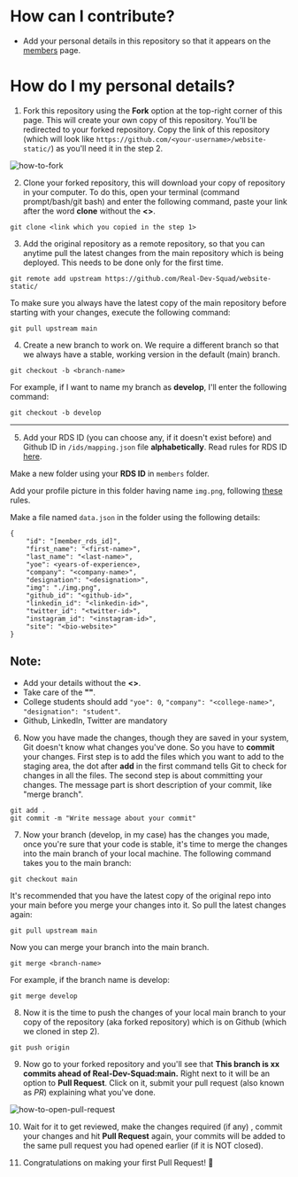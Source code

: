 # How can I contribute?

- Add your personal details in this repository so that it appears on the [members](https://members.realdevsquad.com/) page.

# How do I my personal details?

1. Fork this repository using the **Fork** option at the top-right corner of this page. This will create your own copy of this repository. You'll be redirected to your forked repository. Copy the link of this repository (which will look like `https://github.com/<your-username>/website-static/`) as you'll need it in the step 2.

![how-to-fork](https://i.imgur.com/gorhZTM.png)

2. Clone your forked repository, this will download your copy of repository in your computer. To do this, open your terminal (command prompt/bash/git bash) and enter the following command, paste your link after the word **clone** without the **<>**.
``` 
git clone <link which you copied in the step 1>
```

3. Add the original repository as a remote repository, so that you can anytime pull the latest changes from the main repository which is being deployed. This needs to be done only for the first time.
``` 
git remote add upstream https://github.com/Real-Dev-Squad/website-static/ 
```
To make sure you always have the latest copy of the main repository before starting with your changes, execute the following command:
```
git pull upstream main
```

4. Create a new branch to work on. We require a different branch so that we always have a stable, working version in the default (main) branch.
``` 
git checkout -b <branch-name> 
```

For example, if I want to name my branch as **develop**, I'll enter the following command:
``` 
git checkout -b develop
```

---

5. Add your RDS ID (you can choose any, if it doesn't exist before) and Github ID in `/ids/mapping.json` file **alphabetically**. Read rules for RDS ID [here](https://github.com/Real-Dev-Squad/website-static#rules-for-member_rds_id-in-real-dev-squad).

Make a new folder using your **RDS ID** in `members` folder.

Add your profile picture in this folder having name `img.png`, following [these](https://github.com/Real-Dev-Squad/website-static#rules-for-profile-picture) rules.

Make a file named `data.json` in the folder using the following details:
```
{
	"id": "[member_rds_id]",
	"first_name": "<first-name>",
	"last_name": "<last-name>",
	"yoe": <years-of-experience>,
	"company": "<company-name>",
	"designation": "<designation>",
	"img": "./img.png",
	"github_id": "<github-id>",
	"linkedin_id": "<linkedin-id>",
	"twitter_id": "<twitter-id>",
	"instagram_id": "<instagram-id>",
	"site": "<bio-website>"
}
```

## Note: 
- Add your details without the **<>**.
- Take care of the **""**.
- College students should add `"yoe": 0`, `"company": "<college-name>"`, `"designation": "student"`.
- Github, LinkedIn, Twitter are mandatory

6. Now you have made the changes, though they are saved in your system, Git doesn't know what changes you've done. So you have to **commit** your changes. First step is to add the files which you want to add to the staging area, the dot after **add** in the first command tells Git to check for changes in all the files. The second step is about committing your changes. The message part is short description of your commit, like "merge branch".
``` 
git add .
git commit -m "Write message about your commit" 
```

7. Now your branch (develop, in my case) has the changes you made, once you're sure that your code is stable, it's time to merge the changes into the main branch of your local machine. The following command takes you to the main branch:
``` 
git checkout main
```

It's recommended that you have the latest copy of the original repo into your main before you merge your changes into it. So pull the latest changes again:
```
git pull upstream main
```
Now you can merge your branch into the main branch.
```
git merge <branch-name>
```

For example, if the branch name is develop:
```
git merge develop
```

8. Now it is the time to push the changes of your local main branch to your copy of the repository (aka forked repository) which is on Github (which we cloned in step 2).
```
git push origin
```

9. Now go to your forked repository and you'll see that **This branch is xx commits ahead of Real-Dev-Squad:main.**  Right next to it will be an option to **Pull Request**. Click on it, submit your pull request (also known as *PR*) explaining what you've done.

![how-to-open-pull-request](https://i.imgur.com/NMAeWc2.png)

10. Wait for it to get reviewed, make the changes required (if any) , commit your changes and hit **Pull Request** again, your commits will be added to the same pull request you had opened earlier (if it is NOT closed).

11. Congratulations on making your first Pull Request! 🎉